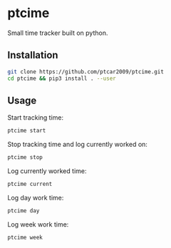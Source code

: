 # ptcime
Small time tracker built on python.

## Installation

```bash
git clone https://github.com/ptcar2009/ptcime.git
cd ptcime && pip3 install . --user
```

## Usage


Start tracking time:
```bash
ptcime start
```
Stop tracking time and log currently worked on:
```bash    
ptcime stop
```

Log currently worked time:
```bash
ptcime current
```

Log day work time:
```bash
ptcime day
```
Log week work time:
```bash
ptcime week
```
